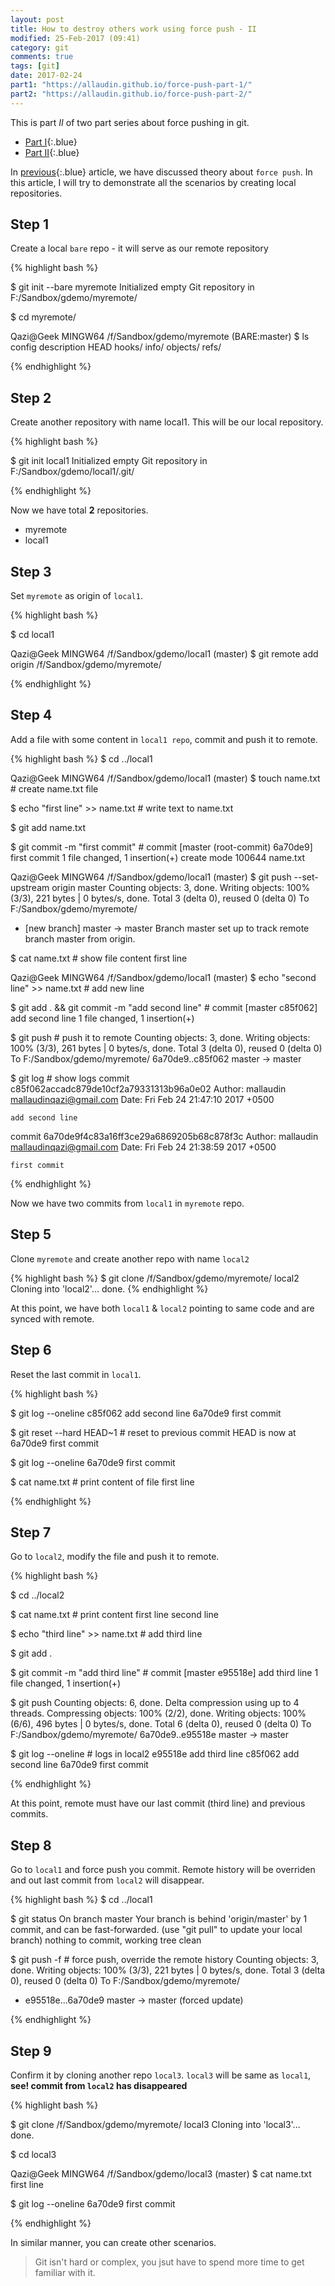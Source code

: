 ```yaml
---
layout: post
title: How to destroy others work using force push - II
modified: 25-Feb-2017 (09:41)
category: git
comments: true
tags: [git]
date: 2017-02-24
part1: "https://allaudin.github.io/force-push-part-1/"
part2: "https://allaudin.github.io/force-push-part-2/"
---
```


This is part *II* of two part series about force pushing in git.

- [Part I]({{page.part1}}){:.blue}
- [Part II]({{page.part2}}){:.blue}

In [previous]({{page.part1}}){:.blue} article, we have discussed theory about `force push`. In this article, I will try to demonstrate all the
scenarios by creating local repositories.

## Step 1

Create a local `bare` repo - it will serve as our remote repository

{% highlight bash %}

$ git init --bare myremote
Initialized empty Git repository in F:/Sandbox/gdemo/myremote/


$ cd myremote/

Qazi@Geek MINGW64 /f/Sandbox/gdemo/myremote (BARE:master)
$ ls
config  description  HEAD  hooks/  info/  objects/  refs/

{% endhighlight %}

## Step 2

Create another repository with name local1. This will be our local repository.

{% highlight bash %}

$ git init local1
Initialized empty Git repository in F:/Sandbox/gdemo/local1/.git/

{% endhighlight %}

Now we have total **2** repositories.

- myremote
- local1

## Step 3

Set `myremote` as origin of  `local1`.

{% highlight bash %}

$ cd local1

Qazi@Geek MINGW64 /f/Sandbox/gdemo/local1 (master)
$ git remote add origin /f/Sandbox/gdemo/myremote/


{% endhighlight %}

## Step 4

Add a file with some content in `local1 repo`, commit and push it to remote.

{% highlight bash %}
$ cd ../local1

Qazi@Geek MINGW64 /f/Sandbox/gdemo/local1 (master)
$ touch name.txt # create name.txt file

$ echo "first line" >> name.txt # write text to name.txt

$ git add name.txt

$ git commit -m "first commit" # commit
[master (root-commit) 6a70de9] first commit
 1 file changed, 1 insertion(+)
 create mode 100644 name.txt

Qazi@Geek MINGW64 /f/Sandbox/gdemo/local1 (master)
$ git push --set-upstream origin master
Counting objects: 3, done.
Writing objects: 100% (3/3), 221 bytes | 0 bytes/s, done.
Total 3 (delta 0), reused 0 (delta 0)
To F:/Sandbox/gdemo/myremote/
 * [new branch]      master -> master
Branch master set up to track remote branch master from origin.

$ cat name.txt # show file content
first line

Qazi@Geek MINGW64 /f/Sandbox/gdemo/local1 (master)
$ echo "second line" >> name.txt # add new line

$ git add . && git commit -m "add second line" # commit
[master c85f062] add second line
 1 file changed, 1 insertion(+)

$ git push # push it to remote
Counting objects: 3, done.
Writing objects: 100% (3/3), 261 bytes | 0 bytes/s, done.
Total 3 (delta 0), reused 0 (delta 0)
To F:/Sandbox/gdemo/myremote/
   6a70de9..c85f062  master -> master


$ git log # show logs
commit c85f062accadc879de10cf2a79331313b96a0e02
Author: mallaudin <mallaudinqazi@gmail.com>
Date:   Fri Feb 24 21:47:10 2017 +0500

    add second line

commit 6a70de9f4c83a16ff3ce29a6869205b68c878f3c
Author: mallaudin <mallaudinqazi@gmail.com>
Date:   Fri Feb 24 21:38:59 2017 +0500

    first commit

{% endhighlight %}

Now we have two commits from `local1` in `myremote` repo.

## Step 5

Clone `myremote` and create another repo with name `local2`

{% highlight bash %}
$ git clone /f/Sandbox/gdemo/myremote/ local2
Cloning into 'local2'...
done.
{% endhighlight %}

At this point, we have both `local1` & `local2` pointing to same code and are synced with remote. 

## Step 6 

Reset the last commit in `local1`.

{% highlight bash %}

$ git log --oneline
c85f062 add second line
6a70de9 first commit

$ git reset --hard HEAD~1 # reset to previous commit
HEAD is now at 6a70de9 first commit

$ git log --oneline
6a70de9 first commit

$ cat name.txt # print content of file
first line

{% endhighlight %}

## Step 7

Go to `local2`, modify the file and push it to remote.

{% highlight bash %}

$ cd ../local2

$ cat name.txt # print content
first line
second line

$ echo "third line" >> name.txt # add third line


$ git add .

$ git commit -m "add third line" # commit
[master e95518e] add third line
 1 file changed, 1 insertion(+)


$ git push
Counting objects: 6, done.
Delta compression using up to 4 threads.
Compressing objects: 100% (2/2), done.
Writing objects: 100% (6/6), 496 bytes | 0 bytes/s, done.
Total 6 (delta 0), reused 0 (delta 0)
To F:/Sandbox/gdemo/myremote/
   6a70de9..e95518e  master -> master

$ git log --oneline # logs in local2
e95518e add third line
c85f062 add second line
6a70de9 first commit

{% endhighlight %}

At this point, remote must have our last commit (third line) and previous commits.

## Step 8

 Go to `local1` and force push you commit. Remote history will be overriden and out last commit from `local2` will disappear.

 {% highlight bash %}
 $ cd ../local1

$ git status
On branch master
Your branch is behind 'origin/master' by 1 commit, and can be fast-forwarded.
  (use "git pull" to update your local branch)
nothing to commit, working tree clean


$ git push -f # force push, override the remote history
Counting objects: 3, done.
Writing objects: 100% (3/3), 221 bytes | 0 bytes/s, done.
Total 3 (delta 0), reused 0 (delta 0)
To F:/Sandbox/gdemo/myremote/
 + e95518e...6a70de9 master -> master (forced update)

 {% endhighlight %}


## Step 9

Confirm it by cloning another repo `local3`. `local3` will be same as `local1`, **see! commit from `local2` has disappeared**

{% highlight bash %}

$ git clone /f/Sandbox/gdemo/myremote/ local3
Cloning into 'local3'...
done.

$ cd local3

Qazi@Geek MINGW64 /f/Sandbox/gdemo/local3 (master)
$ cat name.txt
first line

$ git log --oneline
6a70de9 first commit

{% endhighlight %}

In similar manner, you can create other scenarios.

> Git isn't hard or complex, you jsut have to spend more time to get familiar with it.